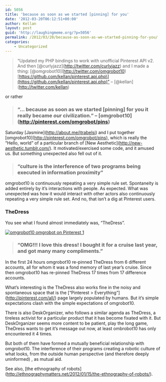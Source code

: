 ```yaml
---
id: 5056
title: 'because as soon as we started [pinning] for you'
date: '2012-03-20T06:12:51+00:00'
author: Kellan
layout: post
guid: 'http://laughingmeme.org/?p=5056'
permalink: /2012/03/20/because-as-soon-as-we-started-pinning-for-you/
categories:
    - Uncategorized
---
```


> “Updated my PHP bindings to work with unofficial Pinterest API v2. And then \[@curlyjazz\](http://twitter.com/curlyjazz) and I made a thing: \[@omgrobot10\](http://twitter.com/omgrobot10) \[https://github.com/kellan/pinterest.api.php\](https://github.com/kellan/pinterest.api.php)” – \[@kellan\](http://twitter.com/kellan)

or rather

> ### “… because as soon as we started \[pinning\] for you it really became *our* civilization.” – \[omgrobot10\](http://pinterest.com/omgrobot/pins)

Saturday \[Jasmine\](http://about.me/jtrabelsi) and I put together \[omgrobot10\](http://pinterest.com/omgrobot/pins), which is really the “Hello, world” of a particular branch of \[New Aesthetic\](http://new-aesthetic.tumblr.com/). It motivated/exercised some code, and it amused us. But something unexpected also fell out of it.

> ### “culture is the interference of two programs being executed in information proximity”

omgrobot10 is continuously repeating a very simple rule set. Spontaneity is added entirely by it’s interactions with people. As expected. What was unexpected was how it would interact with other actors also continuously repeating a very simple rule set. And no, that isn’t a dig at Pinterest users.

### TheDress

You see what I found almost immediately was, “TheDress”.

[![omgrobot10  omgrobot  on Pinterest 1](http://farm7.staticflickr.com/6107/6853685094_e0c1ac96e9.jpg)](http://www.flickr.com/photos/kellan/6853685094/ "omgrobot10  omgrobot  on Pinterest 1 by kellan, on Flickr")

> ### “OMG!!! I love this dress! I bought it for a cruise last year, and got many many compliments.”

In the first 24 hours omgrobot10 re-pinned TheDress from 6 different accounts, all for whom it was a fond memory of last year’s cruise. Since then omgrobot10 has re-pinned TheDress 17 times from 17 difference accounts.

What’s interesting is the TheDress also works fine in the noisy and spontaneous space that is the \[“Pinterest &gt; Everything”\](http://pinterest.com/all/) page largely populated by humans. But it’s simple expectations clash with the simple expectations of omgrobot10.

There is also DeskOrganizer, who follows a similar agenda as TheDress, a tireless activist for a particular product that it has become fixated with it. But DeskOrganizer seems more content to be patient, play the long game, TheDress wants to get it’s message out now, at least ombrobot10 has only encountered it 4 times.

But both of them have formed a mutually beneficial relationship with omgrobot10. The interference of their programs creating a robotic culture of what looks, from the outside human perspective (and therefore deeply uninformed) , as mutual aid.

See also, \[the ethnography of robots\](http://ethnographymatters.net/2012/01/15/the-ethnography-of-robots/).